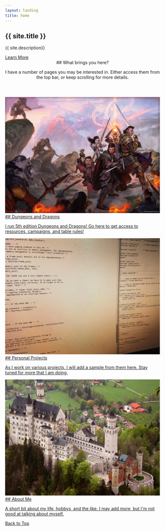 ```yaml
---
layout: landing
title: home
---
```


<!-- Banner -->
<section id="banner">
<div class="inner" markdown="1">

## {{ site.title }}

{{ site.description}}

</div>
<a href="#one" class="more scrolly">Learn More</a>
</section>

<!-- Hub -->
<section id="one" class="wrapper style1 special">
<div class="inner">
<header class="major" markdown="1">
## What brings you here?

I have a number of pages you may be interested in. Either access them from the top bar, or keep scrolling for more details.
</header>
</div>
</section>

<!-- Two -->
<section id="two" class="wrapper alt style2">

<section class="spotlight" >
<div class="image">
<a href="dnd.html">
<img src="images/5eparty.jpg" alt="" />
</a>
</div>
<div class="content" markdown="1">
<a href="dnd.html">
## Dungeons and Dragons

I run 5th edition Dungeons and Dragons! Go here to get access to resources, campaigns, and table rules!
</a>
</div>

</section>

<section class="spotlight">

<div class="image"><a href="projects.html"><img src="images/cscode.jpg" alt="" /></a></div>

<div class="content" markdown="1">
<a href="projects.html">
## Personal Projects

As I work on various projects, I will add a sample from them here. Stay tuned for more that I am doing.
</a>
</div>
</section>


<section class="spotlight">
<div class="image"><a href="about.html"><img src="images/castle.jpg" alt="" /></a></div>
<div class="content" markdown="1">
<a href="about.html">
## About Me

A short bit about my life, hobbys, and the like. I may add more, but I'm not good at talking about myself.
</a>
</div>
</section>

</section>

<!-- CTA -->
<section id="cta" class="wrapper style4">
<div class="inner">
<a href="#" class="button fit">Back to Top</a>
</div>
</section>
